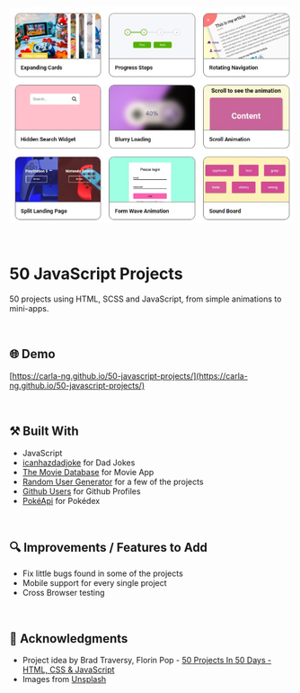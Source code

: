 <p align="center">
  <img src="https://github.com/carla-ng/50-javascript-projects/blob/master/assets/readme_image_1.jpg?raw=true" alt="50 JavaScript Projects preview">
</p>

<br>

# 50 JavaScript Projects
50 projects using HTML, SCSS and JavaScript, from simple animations to mini-apps.

<br>

## :globe_with_meridians: Demo
[https://carla-ng.github.io/50-javascript-projects/](https://carla-ng.github.io/50-javascript-projects/)

<br>

## :hammer_and_pick: Built With
* JavaScript
* [icanhazdadjoke](https://icanhazdadjoke.com/) for Dad Jokes
* [The Movie Database](https://www.themoviedb.org/) for Movie App
* [Random User Generator](https://randomuser.me/) for a few of the projects
* [Github Users](https://api.github.com/) for Github Profiles
* [PokéApi](https://pokeapi.co/) for Pokédex

<br>

## :mag: Improvements / Features to Add
* Fix little bugs found in some of the projects
* Mobile support for every single project
* Cross Browser testing

<br>

## :clap: Acknowledgments
* Project idea by Brad Traversy, Florin Pop - [50 Projects In 50 Days - HTML, CSS & JavaScript](https://www.udemy.com/course/50-projects-50-days/)
* Images from [Unsplash](https://unsplash.com/)
